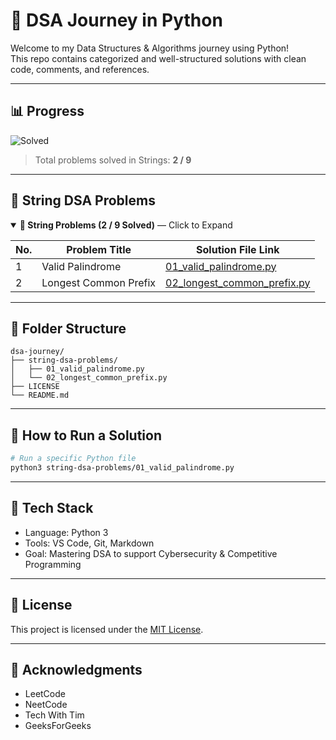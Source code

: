 # 🧠 DSA Journey in Python

Welcome to my Data Structures & Algorithms journey using Python!  
This repo contains categorized and well-structured solutions with clean code, comments, and references.

---

## 📊 Progress

![Solved](https://img.shields.io/badge/Solved-2%20%2F%209-blueviolet)  
> Total problems solved in Strings: **2 / 9**

---

## 🧵 String DSA Problems

<details open>
<summary><strong>📂 String Problems (2 / 9 Solved)</strong> — Click to Expand</summary>

| No. | Problem Title              | Solution File Link                                       |
|-----|----------------------------|----------------------------------------------------------|
| 1   | Valid Palindrome           | [01_valid_palindrome.py](string-dsa-problems/01_valid_palindrome.py) |
| 2   | Longest Common Prefix      | [02_longest_common_prefix.py](string-dsa-problems/02_longest_common_prefix.py) |

</details>

---

## 📁 Folder Structure

```
dsa-journey/
├── string-dsa-problems/
│   ├── 01_valid_palindrome.py
│   └── 02_longest_common_prefix.py
├── LICENSE
└── README.md
```

---

## 🚀 How to Run a Solution

```bash
# Run a specific Python file
python3 string-dsa-problems/01_valid_palindrome.py
```

---

## 🧠 Tech Stack

- Language: Python 3
- Tools: VS Code, Git, Markdown
- Goal: Mastering DSA to support Cybersecurity & Competitive Programming

---

## 📌 License

This project is licensed under the [MIT License](LICENSE).

---

## 🙏 Acknowledgments

- LeetCode
- NeetCode
- Tech With Tim
- GeeksForGeeks
